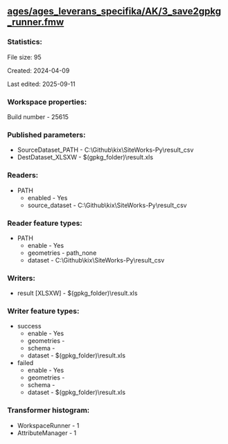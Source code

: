﻿## [ages/ages_leverans_specifika/AK/3_save2gpkg_runner.fmw](https://github.com/kicki58/kix_working_dir/blob/master/ages/ages_leverans_specifika/AK/3_save2gpkg_runner.fmw)

### Statistics:
File size: 95

Created: 2024-04-09

Last edited: 2025-09-11


### Workspace properties:
Build number    - 25615

### Published parameters:
*  SourceDataset_PATH    -   C:\Github\kix\SiteWorks-Py\result_csv
*  DestDataset_XLSXW    -   $(gpkg_folder)\result.xls

### Readers:
*  PATH
    * enabled    -  Yes
    * source_dataset    -   C:\Github\kix\SiteWorks-Py\result_csv

### Reader feature types:
*  PATH
    * enable - Yes
    * geometries - path_none
    * dataset - C:\Github\kix\SiteWorks-Py\result_csv


### Writers:
*  result [XLSXW]    -   $(gpkg_folder)\result.xls

### Writer feature types:
*  success
    * enable - Yes
    * geometries - 
    * schema - 
    * dataset - $(gpkg_folder)\result.xls
*  failed
    * enable - Yes
    * geometries - 
    * schema - 
    * dataset - $(gpkg_folder)\result.xls

### Transformer histogram:
*  WorkspaceRunner    -   1
*  AttributeManager    -   1

